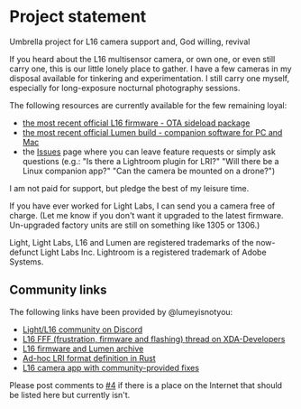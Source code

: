 # Project statement
Umbrella project for L16 camera support and, God willing, revival

If you heard about the L16 multisensor camera, or own one, or even still carry one, this is our little lonely place to gather. I have a few cameras in my disposal available for tinkering and experimentation. I still carry one myself, especially for long-exposure nocturnal photography sessions.

The following resources are currently available for the few remaining loyal:
* [the most recent official L16 firmware - OTA sideload package](https://archive.org/details/lfc-1351-0-00-ww-a-01-update)
* [the most recent official Lumen build - companion software for PC and Mac](https://archive.org/details/lumen-for-l16)
* the [Issues](../../issues) page where you can leave feature requests or simply ask questions (e.g.: "Is there a Lightroom plugin for LRI?" "Will there be a Linux companion app?" "Can the camera be mounted on a drone?")

I am not paid for support, but pledge the best of my leisure time.

If you have ever worked for Light Labs, I can send you a camera free of charge. (Let me know if you don't want it upgraded to the latest firmware. Un-upgraded factory units are still on something like 1305 or 1306.)

Light, Light Labs, L16 and Lumen are registered trademarks of the now-defunct Light Labs Inc. Lightroom is a registered trademark of Adobe Systems.

## Community links

The following links have been provided by @lumeyisnotyou:

* [Light/L16 community on Discord](https://discord.gg/wDuX6AwVNw)
* [L16 FFF (frustration, firmware and flashing) thread on XDA-Developers](https://forum.xda-developers.com/t/light-l16-firmware.4403267/)
* [L16 firmware and Lumen archive](https://github.com/helloavo/Light-L16-Archive)
* [Ad-hoc LRI format definition in Rust](https://github.com/gennyble/lri-rs)
* [L16 camera app with community-provided fixes](https://github.com/ookami125/openlight-camera)

Please post comments to [#4](https://github.com/treeswift/l16-community/issues/4) if there is a place on the Internet that should be listed here but currently isn't.
